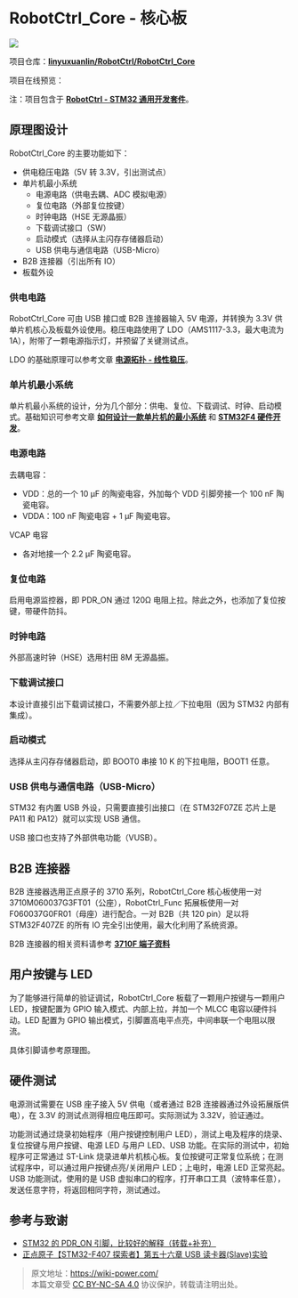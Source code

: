 # RobotCtrl_Core - 核心板

![](https://f004.backblazeb2.com/file/wiki-media/img/20220527113423.png)

项目仓库：[**linyuxuanlin/RobotCtrl/RobotCtrl_Core**](https://github.com/linyuxuanlin/RobotCtrl/tree/main/RobotCtrl_MultiBoard_Project/RobotCtrl_Core)

项目在线预览：

<div class="altium-iframe-viewer">
  <div
    class="altium-ecad-viewer"
    data-project-src="https://github.com/linyuxuanlin/RobotCtrl/raw/main/RobotCtrl_MultiBoard_Project/RobotCtrl_Core_V2.81B.zip"
  ></div>
</div>

注：项目包含于 [**RobotCtrl - STM32 通用开发套件**](https://wiki-power.com/RobotCtrl-STM32%E9%80%9A%E7%94%A8%E5%BC%80%E5%8F%91%E5%A5%97%E4%BB%B6)。

## 原理图设计

RobotCtrl_Core 的主要功能如下：

- 供电稳压电路（5V 转 3.3V，引出测试点）
- 单片机最小系统
  - 电源电路（供电去耦、ADC 模拟电源）
  - 复位电路（外部复位按键）
  - 时钟电路（HSE 无源晶振）
  - 下载调试接口（SW）
  - 启动模式（选择从主闪存存储器启动）
  - USB 供电与通信电路（USB-Micro）
- B2B 连接器（引出所有 IO）
- 板载外设

### 供电电路

RobotCtrl_Core 可由 USB 接口或 B2B 连接器输入 5V 电源，并转换为 3.3V 供单片机核心及板载外设使用。稳压电路使用了 LDO（AMS1117-3.3，最大电流为 1A），附带了一颗电源指示灯，并预留了关键测试点。

LDO 的基础原理可以参考文章 [**电源拓扑 - 线性稳压**](https://wiki-power.com/%E7%94%B5%E6%BA%90%E6%8B%93%E6%89%91-%E7%BA%BF%E6%80%A7%E7%A8%B3%E5%8E%8B)。

### 单片机最小系统

单片机最小系统的设计，分为几个部分：供电、复位、下载调试、时钟、启动模式。基础知识可参考文章 [**如何设计一款单片机的最小系统**](https://wiki-power.com/%E5%A6%82%E4%BD%95%E8%AE%BE%E8%AE%A1%E4%B8%80%E6%AC%BE%E5%8D%95%E7%89%87%E6%9C%BA%E7%9A%84%E6%9C%80%E5%B0%8F%E7%B3%BB%E7%BB%9F) 和 [**STM32F4 硬件开发**](https://wiki-power.com/STM32F4%E7%A1%AC%E4%BB%B6%E5%BC%80%E5%8F%91)。

### 电源电路

去耦电容：

- VDD：总的一个 10 μF 的陶瓷电容，外加每个 VDD 引脚旁接一个 100 nF 陶瓷电容。
- VDDA：100 nF 陶瓷电容 + 1 µF 陶瓷电容。

VCAP 电容

- 各对地接一个 2.2 µF 陶瓷电容。

### 复位电路

启用电源监控器，即 PDR_ON 通过 120Ω 电阻上拉。除此之外，也添加了复位按键，带硬件防抖。

### 时钟电路

外部高速时钟（HSE）选用村田 8M 无源晶振。

### 下载调试接口

本设计直接引出下载调试接口，不需要外部上拉／下拉电阻（因为 STM32 内部有集成）。

### 启动模式

选择从主闪存存储器启动，即 BOOT0 串接 10 K 的下拉电阻，BOOT1 任意。

### USB 供电与通信电路（USB-Micro）

STM32 有内置 USB 外设，只需要直接引出接口（在 STM32F07ZE 芯片上是 PA11 和 PA12）就可以实现 USB 通信。

USB 接口也支持了外部供电功能（VUSB）。

## B2B 连接器

B2B 连接器选用正点原子的 3710 系列，RobotCtrl_Core 核心板使用一对 3710M060037G3FT01（公座），RobotCtrl_Func 拓展板使用一对 F060037G0FR01（母座）进行配合。一对 B2B（共 120 pin）足以将 STM32F407ZE 的所有 IO 完全引出使用，最大化利用了系统资源。

B2B 连接器的相关资料请参考 [**3710F 端子资料**](http://www.openedv.com/thread-78182-1-1.html)

## 用户按键与 LED

为了能够进行简单的验证调试，RobotCtrl_Core 板载了一颗用户按键与一颗用户 LED，按键配置为 GPIO 输入模式、内部上拉，并加一个 MLCC 电容以硬件抖动。LED 配置为 GPIO 输出模式，引脚置高电平点亮，中间串联一个电阻以限流。

具体引脚请参考原理图。

## 硬件测试

电源测试需要在 USB 座子接入 5V 供电（或者通过 B2B 连接器通过外设拓展版供电），在 3.3V 的测试点测得相应电压即可。实际测试为 3.32V，验证通过。

功能测试通过烧录初始程序（用户按键控制用户 LED），测试上电及程序的烧录、复位按键与用户按键、电源 LED 与用户 LED、USB 功能。在实际的测试中，初始程序可正常通过 ST-Link 烧录进单片机核心板。复位按键可正常复位系统；在测试程序中，可以通过用户按键点亮/关闭用户 LED；上电时，电源 LED 正常亮起。USB 功能测试，使用的是 USB 虚拟串口的程序，打开串口工具（波特率任意），发送任意字符，将返回相同字符，测试通过。

## 参考与致谢

- [STM32 的 PDR_ON 引脚，比较好的解释（转载+补充）](https://blog.csdn.net/Frankenstien_/article/details/105971841)
- [正点原子【STM32-F407 探索者】第五十六章 USB 读卡器(Slave)实验](https://zhuanlan.zhihu.com/p/136163591)

> 原文地址：<https://wiki-power.com/>  
> 本篇文章受 [CC BY-NC-SA 4.0](https://creativecommons.org/licenses/by/4.0/deed.zh) 协议保护，转载请注明出处。
